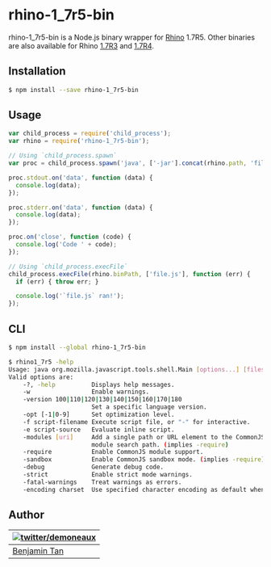 # rhino-1_7r5-bin

rhino-1_7r5-bin is a Node.js binary wrapper for [Rhino](https://developer.mozilla.org/en-US/docs/Mozilla/Projects/Rhino) 1.7R5. Other binaries are also available for Rhino [1.7R3](https://www.npmjs.org/package/rhino-1_7r3-bin) and [1.7R4](https://www.npmjs.org/package/rhino-1_7r4-bin).

## Installation

```bash
$ npm install --save rhino-1_7r5-bin
```

## Usage

```js
var child_process = require('child_process');
var rhino = require('rhino-1_7r5-bin');

// Using `child_process.spawn`
var proc = child_process.spawn('java', ['-jar'].concat(rhino.path, 'file.js'));

proc.stdout.on('data', function (data) {
  console.log(data);
});

proc.stderr.on('data', function (data) {
  console.log(data);
});

proc.on('close', function (code) {
  console.log('Code ' + code);
});

// Using `child_process.execFile`
child_process.execFile(rhino.binPath, ['file.js'], function (err) {
  if (err) { throw err; }

  console.log('`file.js` ran!');
});
```

## CLI

```bash
$ npm install --global rhino-1_7r5-bin
```

```bash
$ rhino1_7r5 -help
Usage: java org.mozilla.javascript.tools.shell.Main [options...] [files]
Valid options are:
    -?, -help          Displays help messages.
    -w                 Enable warnings.
    -version 100|110|120|130|140|150|160|170|180
                       Set a specific language version.
    -opt [-1|0-9]      Set optimization level.
    -f script-filename Execute script file, or "-" for interactive.
    -e script-source   Evaluate inline script.
    -modules [uri]     Add a single path or URL element to the CommonJS
                       module search path. (implies -require)
    -require           Enable CommonJS module support.
    -sandbox           Enable CommonJS sandbox mode. (implies -require)
    -debug             Generate debug code.
    -strict            Enable strict mode warnings.
    -fatal-warnings    Treat warnings as errors.
    -encoding charset  Use specified character encoding as default when reading scripts.
```

## Author

| [![twitter/demoneaux](http://gravatar.com/avatar/029b19dba521584d83398ada3ecf6131?s=70)](https://twitter.com/demoneaux "Follow @demoneaux on Twitter") |
|---|
| [Benjamin Tan](http://d10.github.io/) |
